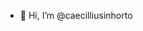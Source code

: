 - 👋 Hi, I’m @caecilliusinhorto

<!---
caecilliusinhorto/caecilliusinhorto is a ✨ special ✨ repository because its `README.md` (this file) appears on your GitHub profile.
You can click the Preview link to take a look at your changes.
--->
